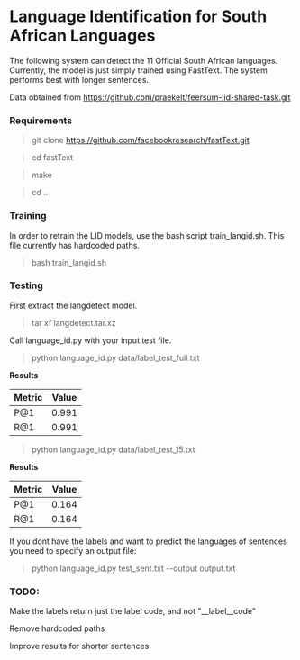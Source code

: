 # Language Identification for South African Languages
The following system can detect the 11 Official South African languages. Currently, the model is just simply trained using FastText. The system performs best with longer sentences.

Data obtained from https://github.com/praekelt/feersum-lid-shared-task.git

### Requirements
>git clone https://github.com/facebookresearch/fastText.git

>cd fastText

>make

>cd ..

### Training
In order to retrain the LID models, use the bash script train_langid.sh. This file currently has hardcoded paths.
> bash train_langid.sh

### Testing
First extract the langdetect model.

> tar xf langdetect.tar.xz

Call language_id.py with your input test file.

> python language_id.py data/label_test_full.txt

**Results**

| Metric | Value |
| --- | --- |
| P@1    | 0.991 |
| R@1    | 0.991 |

> python language_id.py data/label_test_15.txt

**Results**

| Metric | Value |
| --- | --- |
| P@1    | 0.164 |
| R@1    | 0.164 |

If you dont have the labels and want to predict the languages of sentences you need to specify an output file:

> python language_id.py test_sent.txt --output output.txt

### TODO:
Make the labels return just the label code, and not "__label__code"

Remove hardcoded paths

Improve results for shorter sentences